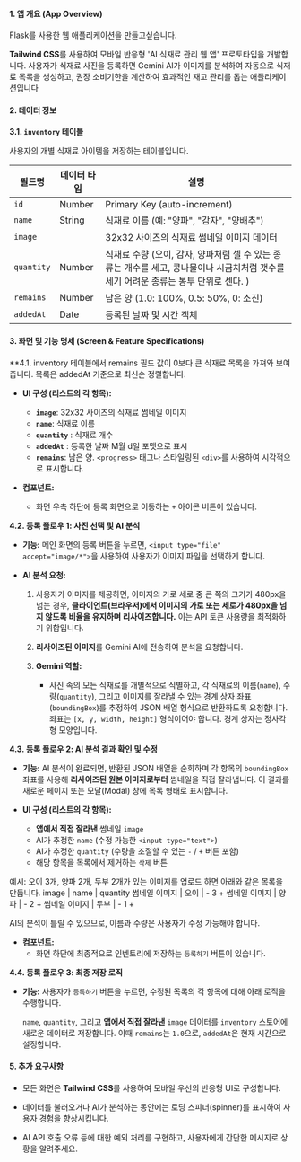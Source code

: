 
#### **1. 앱 개요 (App Overview)**

Flask를 사용한 웹 애플리케이션을 만들고싶습니다. 

**Tailwind CSS**를 사용하여 모바일 반응형 'AI 식재료 관리 웹 앱' 프로토타입을 개발합니다. 사용자가 식재료 사진을 등록하면 Gemini AI가 이미지를 분석하여 자동으로 식재료 목록을 생성하고, 권장 소비기한을 계산하여 효과적인 재고 관리를 돕는 애플리케이션입니다

#### **2. 데이터 정보**

**3.1. `inventory` 테이블**

사용자의 개별 식재료 아이템을 저장하는 테이블입니다.

| 필드명        | 데이터 타입 | 설명                                                                              |
| ---------- | ------ | ------------------------------------------------------------------------------- |
| `id`       | Number | Primary Key (auto-increment)                                                    |
| `name`     | String | 식재료 이름 (예: "양파", "감자", "양배추")                                                   |
| `image`    |        | 32x32 사이즈의 식재료 썸네일 이미지 데이터                                                      |
| `quantity` | Number | 식재료 수량 (오이, 감자, 양파처럼 셀 수 있는 종류는 개수를 세고, 콩나물이나 시금치처럼 갯수를 세기 어려운 종류는 봉투 단위로 센다. ) |
| `remains`  | Number | 남은 양 (1.0: 100%, 0.5: 50%, 0: 소진)                                               |
| `addedAt`  | Date   | 등록된 날짜 및 시간 객체                                                                  |

#### **3. 화면 및 기능 명세 (Screen & Feature Specifications)**

**4.1. inventory 테이블에서 remains 필드 값이 0보다 큰 식재료 목록을 가져와 보여줍니다. 목록은 addedAt 기준으로 최신순 정렬합니다.
    
- **UI 구성 (리스트의 각 항목):**
    - **`image`**: 32x32 사이즈의 식재료 썸네일 이미지 
    - **`name`**: 식재료 이름
    - **`quantity`** :  식재료 개수
    - **`addedAt`** : 등록한 날짜 M월 d일 포맷으로 표시
    - **`remains`**: 남은 양. `<progress>` 태그나 스타일링된 `<div>`를 사용하여 시각적으로 표시합니다.
            
- **컴포넌트:**
    - 화면 우측 하단에 등록 화면으로 이동하는 `+` 아이콘 버튼이 있습니다.

**4.2. 등록 플로우 1: 사진 선택 및 AI 분석**

- **기능:** 메인 화면의 등록 버튼을 누르면, `<input type="file" accept="image/*">`을 사용하여 사용자가 이미지 파일을 선택하게 합니다.
    
- **AI 분석 요청:**
    
    1. 사용자가 이미지를 제공하면, 이미지의 가로 세로 중 큰 쪽의 크기가 480px을 넘는 경우,  **클라이언트(브라우저)에서 이미지의 가로 또는 세로가 480px을 넘지 않도록 비율을 유지하며 리사이즈합니다.** 이는 API 토큰 사용량을 최적화하기 위함입니다.
        
    2. **리사이즈된 이미지**를 Gemini AI에 전송하여 분석을 요청합니다.
        
    3. **Gemini 역할:**
        - 사진 속의 모든 식재료를 개별적으로 식별하고, 각 식재료의 이름(`name`), 수량(`quantity`), 그리고 이미지를 잘라낼 수 있는 경계 상자 좌표(`boundingBox`)를 추정하여 JSON 배열 형식으로 반환하도록 요청합니다. 좌표는 `[x, y, width, height]` 형식이어야 합니다. 경계 상자는 정사각형 모양입니다.

**4.3. 등록 플로우 2: AI 분석 결과 확인 및 수정**

- **기능:** AI 분석이 완료되면, 반환된 JSON 배열을 순회하며 각 항목의 `boundingBox` 좌표를 사용해 **리사이즈된 원본 이미지로부터** 썸네일을 직접 잘라냅니다. 이 결과를 새로운 페이지 또는 모달(Modal) 창에 목록 형태로 표시합니다.
    
- **UI 구성 (리스트의 각 항목):**
    
    - **앱에서 직접 잘라낸** 썸네일 `image`
    - AI가 추정한 `name` (수정 가능한 `<input type="text">`)
    - AI가 추정한 `quantity` (수량을 조절할 수 있는 `-` / `+` 버튼 포함)
    - 해당 항목을 목록에서 제거하는 `삭제` 버튼

예시:
오이 3개, 양파 2개, 두부 2개가 있는 이미지를 업로드 하면 
아래와 같은 목록을 만듭니다. 
image | name | quantity
썸네일 이미지 | 오이 | - 3 +
썸네일 이미지 | 양파 | - 2 +
썸네일 이미지 | 두부 | - 1 +

AI의 분석이 틀릴 수 있으므로, 이름과 수량은 사용자가 수정 가능해야 합니다. 

- **컴포넌트:**
    - 화면 하단에 최종적으로 인벤토리에 저장하는 `등록하기` 버튼이 있습니다.

**4.4. 등록 플로우 3: 최종 저장 로직**

- **기능:** 사용자가 `등록하기` 버튼을 누르면, 수정된 목록의 각 항목에 대해 아래 로직을 수행합니다.
                
    `name`, `quantity`, 그리고 **앱에서 직접 잘라낸** `image` 데이터를 `inventory` 스토어에 새로운 데이터로 저장합니다. 이때 `remains`는 `1.0`으로, `addedAt`은 현재 시간으로 설정합니다.
    
#### **5. 추가 요구사항**

- 모든 화면은 **Tailwind CSS**를 사용하여 모바일 우선의 반응형 UI로 구성합니다.
    
- 데이터를 불러오거나 AI가 분석하는 동안에는 로딩 스피너(spinner)를 표시하여 사용자 경험을 향상시킵니다.
    
- AI API 호출 오류 등에 대한 예외 처리를 구현하고, 사용자에게 간단한 메시지로 상황을 알려주세요.